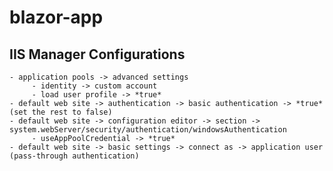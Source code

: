 # blazor-app

## IIS Manager Configurations
    - application pools -> advanced settings
         - identity -> custom account
         - load user profile -> *true*
    - default web site -> authentication -> basic authentication -> *true* (set the rest to false)
    - default web site -> configuration editor -> section -> system.webServer/security/authentication/windowsAuthentication
         - useAppPoolCredential -> *true*
    - default web site -> basic settings -> connect as -> application user (pass-through authentication)

